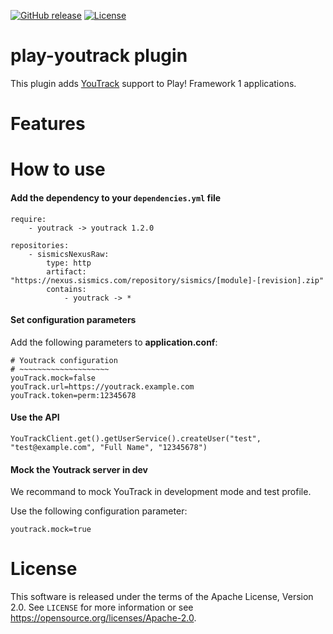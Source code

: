 [![GitHub release](https://img.shields.io/github/release/sismics/play-youtrack.svg?style=flat-square)](https://github.com/sismics/play-youtrack/releases/latest)
[![License](https://img.shields.io/badge/License-Apache%202.0-blue.svg)](https://opensource.org/licenses/Apache-2.0)

# play-youtrack plugin

This plugin adds [YouTrack](https://www.jetbrains.com/youtrack/) support to Play! Framework 1 applications.

# Features

# How to use

####  Add the dependency to your `dependencies.yml` file

```
require:
    - youtrack -> youtrack 1.2.0

repositories:
    - sismicsNexusRaw:
        type: http
        artifact: "https://nexus.sismics.com/repository/sismics/[module]-[revision].zip"
        contains:
            - youtrack -> *

```
####  Set configuration parameters

Add the following parameters to **application.conf**:

```
# Youtrack configuration
# ~~~~~~~~~~~~~~~~~~~~
youTrack.mock=false
youTrack.url=https://youtrack.example.com
youTrack.token=perm:12345678
```
####  Use the API

```
YouTrackClient.get().getUserService().createUser("test", "test@example.com", "Full Name", "12345678")
```

####  Mock the Youtrack server in dev

We recommand to mock YouTrack in development mode and test profile.

Use the following configuration parameter:

```
youtrack.mock=true
```

# License

This software is released under the terms of the Apache License, Version 2.0. See `LICENSE` for more
information or see <https://opensource.org/licenses/Apache-2.0>.
